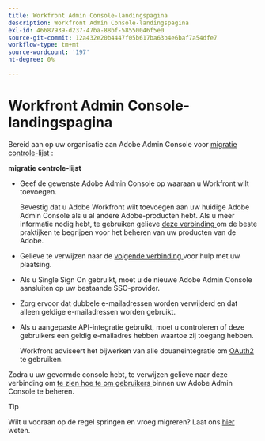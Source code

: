 ```yaml
---
title: Workfront Admin Console-landingspagina
description: Workfront Admin Console-landingspagina
exl-id: 46687939-d237-47ba-88bf-58550046f5e0
source-git-commit: 12a432e20b4447f05b617ba63b4e6baf7a54dfe7
workflow-type: tm+mt
source-wordcount: '197'
ht-degree: 0%

---
```


# Workfront Admin Console-landingspagina

Bereid aan op uw organisatie aan Adobe Admin Console voor [ migratie controle-lijst ](https://experienceleague.adobe.com/docs/workfront/using/administration-and-setup/admin-in-admin-console/prep-for-admin-console.html?lang=nl-NL):

**migratie controle-lijst**

* Geef de gewenste Adobe Admin Console op waaraan u Workfront wilt toevoegen.

  Bevestig dat u Adobe Workfront wilt toevoegen aan uw huidige Adobe Admin Console als u al andere Adobe-producten hebt. Als u meer informatie nodig hebt, te gebruiken gelieve [ deze verbinding ](https://helpx.adobe.com/nl/enterprise/using/admin-console.html) om de beste praktijken te begrijpen voor het beheren van uw producten van de Adobe.

* Gelieve te verwijzen naar de [ volgende verbinding ](https://helpx.adobe.com/nl/enterprise/using/deployment-planning.html) voor hulp met uw plaatsing.
* Als u Single Sign On gebruikt, moet u de nieuwe Adobe Admin Console aansluiten op uw bestaande SSO-provider.
* Zorg ervoor dat dubbele e-mailadressen worden verwijderd en dat alleen geldige e-mailadressen worden gebruikt.
* Als u aangepaste API-integratie gebruikt, moet u controleren of deze gebruikers een geldig e-mailadres hebben waartoe zij toegang hebben.

  Workfront adviseert het bijwerken van alle douaneintegratie om [ OAuth2 ](https://experienceleague.adobe.com/docs/workfront/using/administration-and-setup/configure-integrations/create-oauth-application.html?lang=nl-NL) te gebruiken.

Zodra u uw gevormde console hebt, te verwijzen gelieve naar deze verbinding om [ te zien hoe te om gebruikers ](https://experienceleague.adobe.com/docs/workfront/using/administration-and-setup/add-users/create-manage-users/admin-console.html?lang=nl-NL) binnen uw Adobe Admin Console te beheren.

>[!TIP]
>
>Wilt u vooraan op de regel springen en vroeg migreren? Laat ons [ hier ](https://workfront.az1.qualtrics.com/jfe/form/SV_9T5LuHf05JUOPAi) weten.